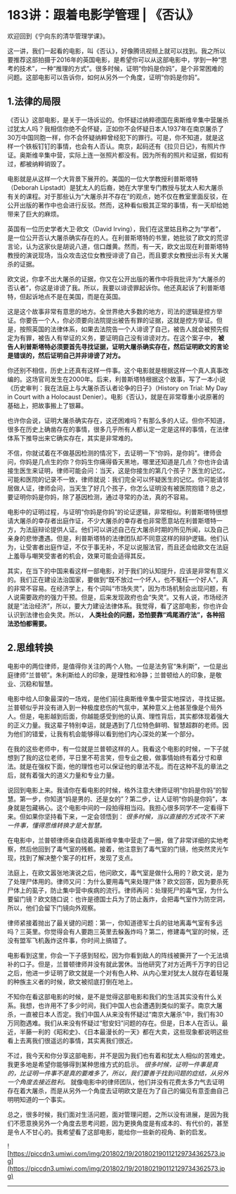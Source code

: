 # 183讲：跟着电影学管理 | 《否认》

欢迎回到《宁向东的清华管理学课》。

这一讲，我们一起看的电影，叫《否认》，好像腾讯视频上就可以找到。我之所以要推荐这部拍摄于2016年的英国电影，是希望你可以从这部电影中，学到一种“思考的技术”，一种“推理的方式”。很多时候，证明“你妈是你妈”，是个非常困难的问题。这部电影可以告诉你，如何从另外一个角度，证明“你妈是你妈”。

## 1.法律的局限

《否认》这部电影，是关于一场诉讼的。你怀疑过纳粹德国在奥斯维辛集中营屠杀过犹太人吗？我相信你绝不会怀疑，正如你不会怀疑日本人1937年在南京屠杀了30万中国同胞一样，你不会怀疑纳粹曾经犯下的罪行。可是，你不知道，就是这样一个铁板钉钉的事情，也会有人否认。南京，起码还有《拉贝日记》，有照片作证。奥斯维辛集中营，实际上连一张照片都没有。因为所有的照片和证据，假如有过，都被纳粹销毁了。

电影就是从这样一个大背景下展开的。美国的一位大学教授利普斯塔特（Deborah Lipstadt）是犹太人的后裔，她在大学里专门教授与犹太人和大屠杀有关的课程。对于那些认为“大屠杀并不存在”的观点，她不仅在教室里面反驳，在公开出版的著作中也会进行反驳。然而，这种看似极其正常的事情，有一天却给她带来了巨大的麻烦。

英国有一位历史学者大卫·欧文（David Irving），我们在这里姑且称之为“学者”，是一位公开否认大屠杀确实存在的人。在利普斯塔特的书里，她批驳了欧文的荒谬言论，认为这家伙是胡说八道，信口雌黄。然而，有一天，欧文出现在利普斯塔特教授的演说现场，当众攻击这位女教授诽谤了自己，而且要求女教授出示有关大屠杀的证据。

欧文说，你拿不出大屠杀的证据，你又在公开出版的著作中将我批评为“大屠杀的否认者”，你这是诽谤了我。所以，我要以诽谤罪起诉你。他还真起诉了利普斯塔特，但起诉地点不是在美国，而是在英国。

这是这个故事非常有意思的地方。全世界绝大多数的地方，司法的逻辑是控方举证。你要告一个人，你必须要向法院提出被告有罪的证据，这就是控方举证。但是，按照英国的法律体系，如果去法院告一个人诽谤了自己，被告人就会被预先假定为有罪，被告人有举证的义务，要证明自己没有诽谤对方。在这个案子中， **被告人利普斯塔特必须要首先寻找证据，证明大屠杀确实存在，然后证明欧文的言论是错误的，然后证明自己并非诽谤了对方。**

你还别不相信，历史上还真有这样一件事。这个电影就是根据这样一个真人真事改编的。这场官司发生在2000年。后来，利普斯塔特根据这个故事，写了一本小说《历史审判：我在法庭上与大屠杀否认者论争的日子》（History on Trial: My Day in Court with a Holocaust Denier）。电影《否认》，就是在非常尊重小说原著的基础上，把故事搬上了银幕。

也许你会说，证明大屠杀确实存在，这还困难吗？有那么多的人证。但你不知道，很多在历史上确凿存在的事情，很多几乎所有人都认定一定是这样的事情，在法律体系下推导出来它确实存在，其实是非常难的。

不信，你就试着在不做基因检测的情况下，去证明一下“你妈，是你妈”。律师会问，你妈是几点生的你？你妈生你痛得昏天黑地，哪里还知道是几点？你也许会请接生医生来证明，律师可能会问：当天，这是你接生的第几个孩子？医生的记忆，可能和医院的记录不一致，律师就说：我们完全可以怀疑医生的记忆。你可能请邻居做人证，律师会问，当天生了好几个孩子，你怎么证明没有被医院抱错？总之，要证明你妈是你妈，除了基因检测，通过寻常的办法，真的不容易。

电影中的证明过程，与证明“你妈是你妈”的论证逻辑，非常相似。利普斯塔特很想请大屠杀的幸存者出庭作证，不少大屠杀的幸存者也非常愿意站在利普斯塔特一方，为法庭辩论提供人证。他们可以讲述自己在大屠杀时期的所见所闻，以及自己亲身的悲惨遭遇。但是，利普斯塔特的法律团队却不同意这样的辩护逻辑。他们认为，让受害者出庭作证，不仅于事无补，不足以说服法官，而且还会给欧文在法庭上羞辱与嘲笑受害者的机会，效果可能会适得其反。

其实，在当下的中国来看这样一部电影，对于我们的认知提升，应该是非常有意义的。我们正在建设法治国家，要做到“既不放过一个坏人，也不冤枉一个好人”，真的非常不容易。在经济学上，有个词叫“市场失灵”，因为市场机制会出现问题，有人说需要政府的强力干预。但是，后来发现政府也会“失灵”。又有人说，市场经济就是“法治经济”，所以，要大力建设法律体系。我觉得，看了这部电影，你也许会认识到法律也会失灵。所以， **人类社会的问题，恐怕要靠“鸡尾酒疗法”，各种招法恐怕都需要。**

## 2.思维转换

电影中的两位律师，是值得你关注的两个人物。一位是法务官“朱利斯”，一位是出庭律师“兰普顿”。朱利斯给人的印象，是理性和冷静；兰普顿给人的印象，是敬业、沉稳和智慧。

电影中给人印象最深的一场戏，是他们前往奥斯维辛集中营实地探访，寻找证据。兰普顿似乎并没有进入到一种极度悲伤的气氛中，某种意义上他甚至像是个局外人。但是，电影越到后面，你越能感受到他的认真、理性背后，其实都体现着强大的正义力量。我这辈子特别幸运，就是遇到了几位特色鲜明、智慧超群的老师。因为他们的错爱，让我有机会能够得以看到他们内心深处的某一个部分。

在我的这些老师中，有一位就是兰普顿这样的人。我看这个电影的时候，一下子就想到了我的这位老师，平日里不苟言笑，但专业之极，做事情始终有着分寸和章法。就是在强权下面，他的理性也可以保证他的章法不乱。而在这种不乱的章法之后，就有着强大的道义力量和专业力量。

说回到电影上来。我请你在看电影的时候，格外注意大律师证明“你妈是你妈”的智慧。第一步，你知道“妈是男的、还是女的”？第二步，让人证明“你妈是你妈”，本身就是包藏祸心。这个电影中间的一段拍得相当闷。我担心很多同学不一定看得下来。但如果你坚持看下来，一定会领悟到： *很多时候，当以直接的方式攻不下来一件事，懂得思维转换才是大智慧。*

在电影中，兰普顿律师亲自绕着奥斯维辛集中营走了一圈，做了非常详细的实地考察，然后他回到了毒气室的残骸。接着，他注意到了毒气室的门镜，他突然灵光乍现，找到了解决整个案子的杠杆，发现了支点。

法庭上，在欧文嚣张地演说之后，他问欧文，毒气室是做什么用的？欧文说，是为了处理尸体用的。律师又问：为什么要用毒气来处理尸体？欧文回答，因为要杀死尸体上的虱子，防止集中营中疾病的流行。律师再问：处理死尸的毒气室，为什么要留门镜？欧文随口说：也许是德国士兵为了防止轰炸，会把毒气室作为防空洞，所以，他们会留下门镜向外观察。

律师紧接着抛出了最关键的问题：第一，你知道德军士兵的驻地离毒气室有多远吗？三英里。你觉得会有人要跑三英里去躲轰炸吗？第二，修建毒气室的时候，还没有盟军飞机轰炸这件事，你时间上搞错了。

电影看到这里，你会一下子感到轻松，因为你看到敌人的阵线被撕开了一个无法填补的口子。但是，兰普顿律师并没有就此罢休。当他研究了对方近两千万字的日记之后，他进一步证明了欧文就是一个对有色人种、从内心里对犹太人就存在着轻蔑的种族主义者的时候，欧文被彻底打倒在地上。

不知你在看这部电影的时候，是不是觉得这部电影和我们的生活其实没有什么关系。我想，也许用不了多少时间，我们中国人也会遭遇到类似的案子。南京大屠杀，一直被日本人否定。我们中国人从来没有怀疑过“南京大屠杀”中，我们有30万同胞遇难。我们从来没有怀疑过“慰安妇”问题的存在。但是，日本人在否认。最近，半藤一利的《昭和史》、《日本最漫长的一天》都在大卖，这些现象都说明这些看上去离我们很遥远的事情，其实离我们很近。

不过，我今天和你分享这部电影，并不是因为我们也有着和犹太人相似的苦难史。我更多地是希望你能够得到某种思维方式的启示。 *很多时候，证明一件事是真的，比证明一件事不是真的要难多了，所以，我们要善于找到问题的症结，从另外一个角度去接近胜利。* 就像电影中的律师团队，他们并没有花费太多力气去证明存在着大屠杀，而是从另外一个角度去证明欧文是在为了自己的偏见有意歪曲自己明明知道的一个事实。

总之，很多时候，我们面对生活问题，面对管理问题，之所以没有进展，是因为我们不愿意换另外一个角度去思考问题，因为更换角度是有成本的、有代价的，甚至是令人不甘心的。我希望看了这部电影，能给你一些新的视角、新的启发。

![https://piccdn3.umiwi.com/img/201802/19/201802190112129734362573.jpg](https://piccdn3.umiwi.com/img/201802/19/201802190112129734362573.jpg)

---
